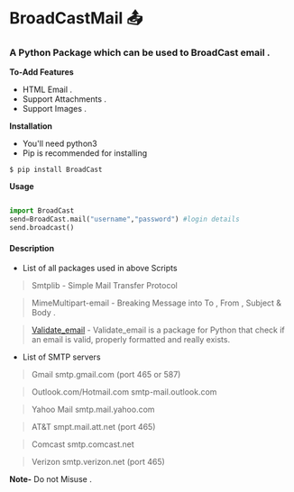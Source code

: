 # BroadCastMail :outbox_tray:

### A Python Package which can be used to BroadCast email .

**To-Add Features**
  * HTML Email .
  * Support Attachments .
  * Support Images .

**Installation**
  * You'll need python3
  * Pip is recommended for installing

  ```
  $ pip install BroadCast
  ```

**Usage**
``` python

import BroadCast
send=BroadCast.mail("username","password") #login details
send.broadcast()
```

#### Description

* List of all packages used in above Scripts

>Smtplib - Simple Mail Transfer Protocol

>MimeMultipart-email - Breaking Message into To , From , Subject  & Body .

>[Validate_email](https://github.com/syrusakbary/validate_email) - Validate_email is a package for Python that check if an email is valid, properly formatted and really exists.

* List of SMTP servers

>Gmail smtp.gmail.com (port 465 or 587)

>Outlook.com/Hotmail.com smtp-mail.outlook.com

>Yahoo Mail smtp.mail.yahoo.com

>AT&T smpt.mail.att.net (port 465)

>Comcast smtp.comcast.net

>Verizon smtp.verizon.net (port 465)

**Note-** Do not Misuse .
